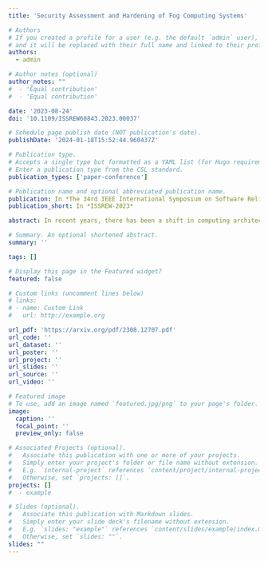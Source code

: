 ```yaml
---
title: 'Security Assessment and Hardening of Fog Computing Systems'

# Authors
# If you created a profile for a user (e.g. the default `admin` user), write the username (folder name) here
# and it will be replaced with their full name and linked to their profile.
authors:
  - admin

# Author notes (optional)
author_notes: ""
#  - 'Equal contribution'
#  - 'Equal contribution'

date: '2023-08-24'
doi: '10.1109/ISSREW60843.2023.00037'

# Schedule page publish date (NOT publication's date).
publishDate: '2024-01-18T15:52:44.960437Z'

# Publication type.
# Accepts a single type but formatted as a YAML list (for Hugo requirements).
# Enter a publication type from the CSL standard.
publication_types: ['paper-conference']

# Publication name and optional abbreviated publication name.
publication: In *The 34rd IEEE International Symposium on Software Reliability Engineering*
publication_short: In *ISSREW-2023*

abstract: In recent years, there has been a shift in computing architectures, moving away from centralized cloud computing towards decentralized edge and fog computing. This shift is driven by factors such as the increasing volume of data generated at the edge, the growing demand for real-time processing and low-latency applications, and the need for improved privacy and data locality. Although this new paradigm offers numerous advantages, it also introduces significant security and reliability challenges. This paper aims to review the architectures and technologies employed in fog computing and identify opportunities for developing novel security assessment and security hardening techniques. These techniques include secure configuration and debloating to enhance the security of middleware, testing techniques to assess secure communication mechanisms, and automated rehosting to speed up the security testing of embedded firmware.

# Summary. An optional shortened abstract.
summary: ''

tags: []

# Display this page in the Featured widget?
featured: false

# Custom links (uncomment lines below)
# links:
# - name: Custom Link
#   url: http://example.org

url_pdf: 'https://arxiv.org/pdf/2308.12707.pdf'
url_code: ''
url_dataset: ''
url_poster: ''
url_project: ''
url_slides: ''
url_source: ''
url_video: ''

# Featured image
# To use, add an image named `featured.jpg/png` to your page's folder.
image:
  caption: ''
  focal_point: ''
  preview_only: false

# Associated Projects (optional).
#   Associate this publication with one or more of your projects.
#   Simply enter your project's folder or file name without extension.
#   E.g. `internal-project` references `content/project/internal-project/index.md`.
#   Otherwise, set `projects: []`.
projects: []
#  - example

# Slides (optional).
#   Associate this publication with Markdown slides.
#   Simply enter your slide deck's filename without extension.
#   E.g. `slides: "example"` references `content/slides/example/index.md`.
#   Otherwise, set `slides: ""`.
slides: ""
---
```


